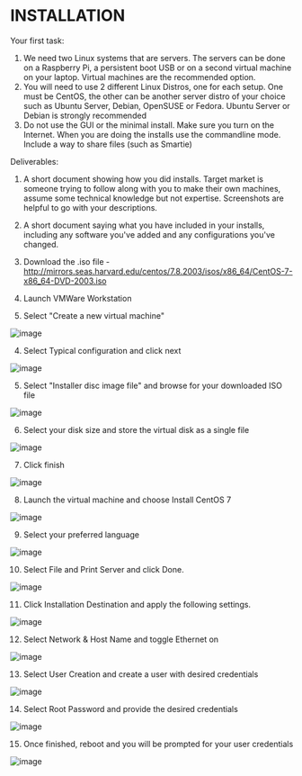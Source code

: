 # INSTALLATION

Your first task:

1. We need two Linux systems that are servers. The servers can be done on a Raspberry Pi, a persistent boot USB or on a second virtual machine on your laptop. Virtual machines are the recommended option.
2. You will need to use 2 different Linux Distros, one for each setup.  One must be CentOS, the other can be another server distro of your choice such as Ubuntu Server, Debian, OpenSUSE or Fedora.  Ubuntu Server or Debian is strongly recommended
3. Do not use the GUI or the minimal install. Make sure you turn on the Internet. When you are doing the installs use the commandline mode. Include a way to share files (such as Smartie)

Deliverables:
1. A short document showing how you did installs.  Target market is someone trying to follow along with you to make their own machines, assume some technical knowledge but not expertise.  Screenshots are helpful to go with your descriptions.
2. A short document saying what you have included in your installs, including any software you've added and any configurations you've changed. 

1. Download the .iso file - http://mirrors.seas.harvard.edu/centos/7.8.2003/isos/x86_64/CentOS-7-x86_64-DVD-2003.iso 
2. Launch VMWare Workstation
3. Select "Create a new virtual machine"

![image](https://user-images.githubusercontent.com/64757540/97351882-bbb81180-1868-11eb-95db-be3c7f3dc372.png)

4. Select Typical configuration and click next

![image](https://user-images.githubusercontent.com/64757540/97351937-cd99b480-1868-11eb-8d50-8e6d39254da1.png)

5. Select "Installer disc image file" and browse for your downloaded ISO file

![image](https://user-images.githubusercontent.com/64757540/97351997-e3a77500-1868-11eb-8677-888cef9c1b25.png)

6. Select your disk size and store the virtual disk as a single file

![image](https://user-images.githubusercontent.com/64757540/97352014-e904bf80-1868-11eb-94f0-1dfa2af60238.png)

7. Click finish

![image](https://user-images.githubusercontent.com/64757540/97352034-edc97380-1868-11eb-99eb-c97295696c80.png)

8. Launch the virtual machine and choose Install CentOS 7

![image](https://user-images.githubusercontent.com/64757540/97352053-f4f08180-1868-11eb-90b9-1a2df0ba7a26.png)

9. Select your preferred language

![image](https://user-images.githubusercontent.com/64757540/97352070-fa4dcc00-1868-11eb-8d71-31d27f35f597.png)

10. Select File and Print Server and click Done.

![image](https://user-images.githubusercontent.com/64757540/97352090-0043ad00-1869-11eb-8e98-a0ac0331b924.png)

11. Click Installation Destination and apply the following settings.

![image](https://user-images.githubusercontent.com/64757540/97352234-0c2f6f00-1869-11eb-9703-15872b0b45ad.png)

12. Select Network & Host Name and toggle Ethernet on

![image](https://user-images.githubusercontent.com/64757540/97352338-12255000-1869-11eb-8b9d-40899acb33d1.png)

13. Select User Creation and create a user with desired credentials

![image](https://user-images.githubusercontent.com/64757540/97352437-19e4f480-1869-11eb-881d-2791a30ae861.png)

14. Select Root Password and provide the desired credentials

![image](https://user-images.githubusercontent.com/64757540/97352494-1fdad580-1869-11eb-8991-5f33fce619af.png)

15. Once finished, reboot and you will be prompted for your user credentials

![image](https://user-images.githubusercontent.com/64757540/97352525-26694d00-1869-11eb-9eba-d0ce07ea8da4.png)